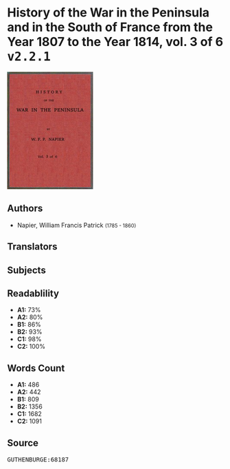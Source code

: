 # History of the War in the Peninsula and in the South of France from the Year 1807 to the Year 1814, vol. 3 of 6 <kbd>v2.2.1</kbd>

![](./cover.medium.jpg "")

## Authors


 - Napier, William Francis Patrick <small>(1785 - 1860)</small>

## Translators



## Subjects



## Readablility


 - **A1:** 73%
 - **A2:** 80%
 - **B1:** 86%
 - **B2:** 93%
 - **C1:** 98%
 - **C2:** 100%

## Words Count


 - **A1:** 486
 - **A2:** 442
 - **B1:** 809
 - **B2:** 1356
 - **C1:** 1682
 - **C2:** 1091

## Source


<kbd>GUTHENBURGE:68187</kbd>
